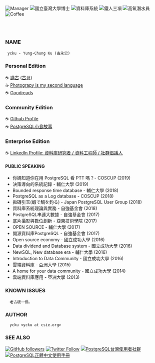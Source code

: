 ![Manager](https://img.shields.io/badge/召集人-台灣PostgreSQL使用者社群-blue.svg?logo=postgresql)
![國立臺灣大學博士](https://img.shields.io/badge/Ph.D.-National%20Taiwan%20University-blue.svg?logo=linux)
![資料庫系統](https://img.shields.io/badge/Database-職人-orange.svg?logo=postgresql)
![鐵人三項](https://img.shields.io/badge/Triathlon-Enjoy-brightgreen.svg?logo=strava)
![高氧潛水員](https://img.shields.io/badge/Enriched%20Air-深海-yellow.svg)
![Coffee](https://img.shields.io/badge/手沖咖啡-心情-brightgreen.svg)
<div id="languages"></div><br/><br/>
<script language='javascript'>
function printLanguages() {
  var responseObj = JSON.parse(this.responseText);
  var languages = {};
  responseObj.forEach(function(item, index, array){
      if (item.language != null) {
        languages[item.language] = 1;
      }
  });
  document.getElementById("languages").innerText = Object.keys(languages).join(' - ');
}
var request = new XMLHttpRequest();
request.onload = printLanguages;
request.open('get', 'https://api.github.com/users/ycku/repos', true)
request.send()
</script>

### NAME
     ycku - Yung-Chung Ku (古永忠)

### Personal Edition
   :coffee: [講古](https://medium.com/ycku) ([古哥](https://medium.com/@ycku)) <br/>
   :coffee: [Photograpy is my second language](https://www.flickr.com/people/pipergu/)<br/>
   :coffee: [Goodreads](https://www.goodreads.com/ycku)

### Community Edition
   :coffee: [Github Profile](https://github.com/ycku/) <br/>
   :coffee: [PostgreSQL小島故事](https://medium.com/pgsql-tw)

### Enterprise Edition
   :coffee: [LinkedIn Profile: 資料庫研究者 / 資料工程師 / 社群倡議人](https://www.linkedin.com/in/ycku/)
#### PUBLIC SPEAKING
   - 你媽知道你在用 PostgreSQL 看 PTT 嗎？- COSCUP (2019)
   - 決策導向的系統記錄 - 輔仁大學 (2019)
   - Bounded response time database - 輔仁大學 (2018)
   - PostgreSQL as a Log database - COSCUP (2018)
   - 拋磚引玉(蝦で鯛を釣る) - Japan PostgreSQL User Group (2018)
   - 資料庫系統理論與實務 - 自強基金會 (2018)
   - PostgreSQL串連大數據 - 自強基金會 (2017)
   - 底片攝影與數位創新 - 亞東技術學院 (2017)
   - OPEN SOURCE - 輔仁大學 (2017)
   - 開源資料庫PostgreSQL - 自強基金會 (2017)
   - Open source economy - 國立成功大學 (2016)
   - Data dividend and Database system - 國立成功大學 (2016)
   - NewSQL, New database era - 輔仁大學 (2016)
   - Introduction to Data Community - 國立成功大學 (2016)
   - 雲端資料庫 - 亞洲大學 (2015)
   - A home for your data community - 國立成功大學 (2014)
   - 雲端資料庫應用 - 亞洲大學 (2013)

### KNOWN ISSUES
      老古板一個。

### AUTHOR
      ycku <ycku at csie.org>

### SEE ALSO
[![GitHub followers](https://img.shields.io/github/followers/ycku?style=social)](https://github.com/ycku)
[![Twitter Follow](https://img.shields.io/twitter/follow/94ycku.svg?style=social&label=Follow)](https://twitter.com/94ycku)
[![PostgreSQL台灣使用者社群](https://img.shields.io/badge/台灣使用者社群-PostgreSQL-blue.svg?logo=postgresql)](https://postgresql.tw/)
[![PostgreSQL正體中文使用手冊](https://img.shields.io/badge/正體中文使用手冊-PostgreSQL-blue.svg?logo=postgresql)](https://docs.postgresql.tw/)
